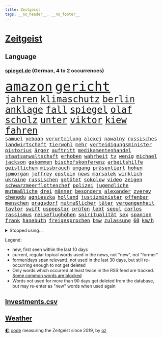 ```yaml
---
title: Zeitgeist
tags: __no_header__, __no_footer__
---
```


# [Zeitgeist](https://oliz.io/zeitgeist/)

## Language

<h3><a href="https://www.spiegel.de" target="_blank">spiegel.de</a> (German, 4 to 2 occurrences)</h3>
<p style="font-family:monospace">
<span style="font-size:32pt"><a href="news_links.html#amazon" class="current">amazon</a></span>
<span style="font-size:32pt"><a href="news_links.html#gericht" class="current">gericht</a></span>
<br>
<span style="font-size:22pt"><a href="news_links.html#jahren" class="current">jahren</a></span>
<span style="font-size:22pt"><a href="news_links.html#klimaschutz" class="current">klimaschutz</a></span>
<span style="font-size:22pt"><a href="news_links.html#berlin" class="current">berlin</a></span>
<span style="font-size:22pt"><a href="news_links.html#anklage" class="current">anklage</a></span>
<span style="font-size:22pt"><a href="news_links.html#fall" class="current">fall</a></span>
<span style="font-size:22pt"><a href="news_links.html#spiegel" class="current">spiegel</a></span>
<span style="font-size:22pt"><a href="news_links.html#olaf" class="current">olaf</a></span>
<span style="font-size:22pt"><a href="news_links.html#scholz" class="current">scholz</a></span>
<span style="font-size:22pt"><a href="news_links.html#unter" class="current">unter</a></span>
<span style="font-size:22pt"><a href="news_links.html#viktor" class="current">viktor</a></span>
<span style="font-size:22pt"><a href="news_links.html#kiew" class="current">kiew</a></span>
<span style="font-size:22pt"><a href="news_links.html#fahren" class="current">fahren</a></span>
<br>
<span style="font-size:12pt"><a href="news_links.html#samuel" class="current">samuel</a></span>
<span style="font-size:12pt"><a href="news_links.html#yeboah" class="current">yeboah</a></span>
<span style="font-size:12pt"><a href="news_links.html#verurteilung" class="current">verurteilung</a></span>
<span style="font-size:12pt"><a href="news_links.html#alexej" class="current">alexej</a></span>
<span style="font-size:12pt"><a href="news_links.html#nawalny" class="current">nawalny</a></span>
<span style="font-size:12pt"><a href="news_links.html#russisches" class="current">russisches</a></span>
<span style="font-size:12pt"><a href="news_links.html#landwirtschaft" class="current">landwirtschaft</a></span>
<span style="font-size:12pt"><a href="news_links.html#tierwohl" class="current">tierwohl</a></span>
<span style="font-size:12pt"><a href="news_links.html#mehr" class="current">mehr</a></span>
<span style="font-size:12pt"><a href="news_links.html#verteidigungsminister" class="current">verteidigungsminister</a></span>
<span style="font-size:12pt"><a href="news_links.html#pistorius" class="current">pistorius</a></span>
<span style="font-size:12pt"><a href="news_links.html#ärger" class="current">ärger</a></span>
<span style="font-size:12pt"><a href="news_links.html#auftritt" class="current">auftritt</a></span>
<span style="font-size:12pt"><a href="news_links.html#medikamentenhandel" class="new">medikamentenhandel</a></span>
<span style="font-size:12pt"><a href="news_links.html#staatsanwaltschaft" class="current">staatsanwaltschaft</a></span>
<span style="font-size:12pt"><a href="news_links.html#erhoben" class="current">erhoben</a></span>
<span style="font-size:12pt"><a href="news_links.html#wahrheit" class="current">wahrheit</a></span>
<span style="font-size:12pt"><a href="news_links.html#tv" class="current">tv</a></span>
<span style="font-size:12pt"><a href="news_links.html#wenig" class="current">wenig</a></span>
<span style="font-size:12pt"><a href="news_links.html#michael" class="current">michael</a></span>
<span style="font-size:12pt"><a href="news_links.html#jackson" class="current">jackson</a></span>
<span style="font-size:12pt"><a href="news_links.html#gekommen" class="current">gekommen</a></span>
<span style="font-size:12pt"><a href="news_links.html#bischofskonferenz" class="new">bischofskonferenz</a></span>
<span style="font-size:12pt"><a href="news_links.html#arbeitshilfe" class="new">arbeitshilfe</a></span>
<span style="font-size:12pt"><a href="news_links.html#geistlichem" class="new">geistlichem</a></span>
<span style="font-size:12pt"><a href="news_links.html#missbrauch" class="current">missbrauch</a></span>
<span style="font-size:12pt"><a href="news_links.html#umgang" class="current">umgang</a></span>
<span style="font-size:12pt"><a href="news_links.html#präsentiert" class="current">präsentiert</a></span>
<span style="font-size:12pt"><a href="news_links.html#hohen" class="current">hohen</a></span>
<span style="font-size:12pt"><a href="news_links.html#jpmorgan" class="current">jpmorgan</a></span>
<span style="font-size:12pt"><a href="news_links.html#jeffrey" class="current">jeffrey</a></span>
<span style="font-size:12pt"><a href="news_links.html#epstein" class="current">epstein</a></span>
<span style="font-size:12pt"><a href="news_links.html#news" class="current">news</a></span>
<span style="font-size:12pt"><a href="news_links.html#marsalek" class="current">marsalek</a></span>
<span style="font-size:12pt"><a href="news_links.html#wirklich" class="current">wirklich</a></span>
<span style="font-size:12pt"><a href="news_links.html#ukraine" class="current">ukraine</a></span>
<span style="font-size:12pt"><a href="news_links.html#russischen" class="current">russischen</a></span>
<span style="font-size:12pt"><a href="news_links.html#getötet" class="current">getötet</a></span>
<span style="font-size:12pt"><a href="news_links.html#sokolow" class="new">sokolow</a></span>
<span style="font-size:12pt"><a href="news_links.html#video" class="current">video</a></span>
<span style="font-size:12pt"><a href="news_links.html#zeigen" class="current">zeigen</a></span>
<span style="font-size:12pt"><a href="news_links.html#schwarzmeerflottenchef" class="new">schwarzmeerflottenchef</a></span>
<span style="font-size:12pt"><a href="news_links.html#polizei" class="current">polizei</a></span>
<span style="font-size:12pt"><a href="news_links.html#jugendliche" class="current">jugendliche</a></span>
<span style="font-size:12pt"><a href="news_links.html#mutmaßliche" class="current">mutmaßliche</a></span>
<span style="font-size:12pt"><a href="news_links.html#drei" class="current">drei</a></span>
<span style="font-size:12pt"><a href="news_links.html#männer" class="current">männer</a></span>
<span style="font-size:12pt"><a href="news_links.html#besonders" class="current">besonders</a></span>
<span style="font-size:12pt"><a href="news_links.html#alexander" class="current">alexander</a></span>
<span style="font-size:12pt"><a href="news_links.html#zverev" class="current">zverev</a></span>
<span style="font-size:12pt"><a href="news_links.html#chengdu" class="new">chengdu</a></span>
<span style="font-size:12pt"><a href="news_links.html#agnieszka" class="current">agnieszka</a></span>
<span style="font-size:12pt"><a href="news_links.html#holland" class="current">holland</a></span>
<span style="font-size:12pt"><a href="news_links.html#justizminister" class="current">justizminister</a></span>
<span style="font-size:12pt"><a href="news_links.html#offenbar" class="current">offenbar</a></span>
<span style="font-size:12pt"><a href="news_links.html#menschen" class="current">menschen</a></span>
<span style="font-size:12pt"><a href="news_links.html#pragsdorf" class="current">pragsdorf</a></span>
<span style="font-size:12pt"><a href="news_links.html#mutmaßlicher" class="current">mutmaßlicher</a></span>
<span style="font-size:12pt"><a href="news_links.html#täter" class="current">täter</a></span>
<span style="font-size:12pt"><a href="news_links.html#vergangenheit" class="current">vergangenheit</a></span>
<span style="font-size:12pt"><a href="news_links.html#taylor" class="current">taylor</a></span>
<span style="font-size:12pt"><a href="news_links.html#swift" class="current">swift</a></span>
<span style="font-size:12pt"><a href="news_links.html#uspopstar" class="new">uspopstar</a></span>
<span style="font-size:12pt"><a href="news_links.html#prüfen" class="current">prüfen</a></span>
<span style="font-size:12pt"><a href="news_links.html#lebt" class="current">lebt</a></span>
<span style="font-size:12pt"><a href="news_links.html#seoul" class="current">seoul</a></span>
<span style="font-size:12pt"><a href="news_links.html#carlos" class="current">carlos</a></span>
<span style="font-size:12pt"><a href="news_links.html#rassismus" class="current">rassismus</a></span>
<span style="font-size:12pt"><a href="news_links.html#reiseflughöhen" class="new">reiseflughöhen</a></span>
<span style="font-size:12pt"><a href="news_links.html#spiritualität" class="new">spiritualität</a></span>
<span style="font-size:12pt"><a href="news_links.html#sex" class="current">sex</a></span>
<span style="font-size:12pt"><a href="news_links.html#spanien" class="current">spanien</a></span>
<span style="font-size:12pt"><a href="news_links.html#frank" class="current">frank</a></span>
<span style="font-size:12pt"><a href="news_links.html#hanebuth" class="new">hanebuth</a></span>
<span style="font-size:12pt"><a href="news_links.html#freigesprochen" class="current">freigesprochen</a></span>
<span style="font-size:12pt"><a href="news_links.html#bmw" class="current">bmw</a></span>
<span style="font-size:12pt"><a href="news_links.html#zulassung" class="current">zulassung</a></span>
<span style="font-size:12pt"><a href="news_links.html#60" class="current">60</a></span>
<span style="font-size:12pt"><a href="news_links.html#km/h" class="new">km/h</a></span>
</p>
<details>
<summary>Stopped using...</summary>
<p class="former" style="font-size:12pt">
schwarzen(1069) anschlag(1068) binnen(1068) cristiano(1068) ebenfalls(1068) gewaltig(1068) israelischen(1068) hinterlassen(1067) provinz(1067) sekunden(1067) ausländische(1066) erfasst(1066) moderne(1066) uspräsidenten(1066) angebot(1065) ankündigung(1065) asche(1065) ausgebrochen(1065) elfmeter(1065) hielt(1065) nahverkehr(1065) quartal(1065) widerspricht(1065) öfter(1065) fdpchef(1064) geboren(1064) manager(1064) außerdem(1063) bisherige(1063) bitte(1063) kontrollieren(1063) mario(1063) militärs(1063) normal(1063) riesige(1063) schweigen(1063) toni(1063) also(1062) dokumente(1062) israelische(1062) liverpool(1062) sichern(1062) tests(1062) texas(1062) you(1062) anthony(1061) falls(1061) leute(1061) schoss(1061) stattfinden(1061) stimme(1061) vergeblich(1061) englischen(1060) geheimnis(1060) i(1060) märchen(1060) null(1060) obama(1060) verpassen(1060) geschichten(1059) geschossen(1059) infektion(1059) reichte(1059) schlimmsten(1059) tötung(1059) berichterstattung(1058) durchsuchungen(1058) priester(1058) san(1058) usamerikaner(1058) verpasst(1058) zuerst(1058) beteiligten(1057) crash(1057) nürnberg(1057) bilden(1056) schuss(1056) verlierer(1056) anhänger(1055) bundesstaat(1055) erbe(1055) gespräche(1055) medikamente(1055) studien(1055) wiederholt(1055) wochenlang(1054) meinem(1053) regt(1053) schicken(1053) sinn(1053) vorsprung(1053) wies(1053) wirken(1053) betont(1052) dar(1051) endspiel(1051) steckte(1051) berühmte(1050) olympische(1050) starker(1050) wirtschaftsministerium(1050) einsetzen(1048) lernt(1048) rollen(1048) schlimmste(1047) voraussetzungen(1047) konsum(1046) entwickeln(1045) münster(1044) führenden(1043) nationalen(1043) weckt(1043) gesichert(1042) gesamten(1041) konkrete(1041) schrecken(1041) vorgelegt(1041) amerikas(1040) analysiert(1040) insassen(1040) außerhalb(1039) empfängt(1039) ministerium(1039) reduzieren(1038) fußballwm(1037) erinnerung(1034) bangen(1033) fortsetzung(1033) zeigten(1033) istanbul(1031) niedrig(1031) ursprünglich(1023) ausgaben(1014) heizen(1013) ausgetragen(1008) last(1001) langem(997) billiger(995) einfache(994) woelki(981) berichtete(971) lieferketten(966) gewinne(961) währung(957) 4000(919) konservative(902) politikern(898) enthalten(877) verlag(873) lediglich(850) seither(812) wenigsten(809) norwegische(796) grundsätzlich(791) zugestimmt(781) landsleute(775) präsentierte(774) superstars(772) verstorben(770) highlights(760) parlaments(752) exil(751) gerissen(749) 400000(744) übertragen(740) nachmittag(735) gemeinschaft(734) hawaii(731) world(730) investiert(729) entlasten(724) spiegelkorrespondent(717) entstanden(715) bedrängnis(704) kunstwerke(702) kursieren(700) jährlich(699) energiekosten(698) fdppolitiker(696) bahnen(694) schülerin(675) lieferungen(674) gestört(669) bekannteste(664) nutzung(663) militärischen(659) meta(651) otto(646) seltene(646) zustimmung(637) überlebten(632) leitete(624) fördern(617) getreten(617) weltbekannt(617) systematisch(611) geplatzt(607) zweites(607) wettkampf(603) zusammenhalt(601) euch(598) geschenk(589) einheit(581) gastbeitrag(578) überzeugung(578) dortmunder(575) transparenz(573) rené(565) air(559) zurückgewiesen(559) barack(556) gestärkt(555) ukrainenews(554) schildern(552) vermieter(552) vorab(550) odessa(549) erneuerbare(547) messerangriff(540) baustelle(539) riskant(537) herzen(534) hahn(531) dilemma(527) niedersächsischen(524) braunschweig(521) dmitrij(520) crew(513) durchsuchen(513) kompensieren(513) usdollar(503) guardiola(498) pep(498) fragwürdige(491) abgeschaltet(490) verspätung(486) ehrt(485) empfohlen(480) würdigt(480) erleichtert(479) besitzt(478) ernannt(467) 79(466) tiefer(464) kaffee(460) 21jähriger(457) anhaltende(457) offensichtlich(456) verhaftung(454) identifizieren(453) attestiert(449) spitzt(449) misshandelt(447) neustart(447) olympischen(446) verunglückten(445) alzheimer(443) angehörigen(443) fehlstart(443) ukrainerusslandkrieg(443) tirol(440) wozu(440) finanzen(435) entfernen(427) kämpferisch(422) verträge(420) starkwatzinger(419) verbrauch(419) zuhause(419) effekt(404) offenlegen(404) ron(395) nation(394) terminal(394) weltgrößten(394) beleidigungen(393) bach(388) desantis(388) professor(388) raten(387) wünsche(387) größeres(386) schreitet(386) tarife(386) verschärfung(383) atomkraftwerk(382) aufgewachsen(380) angezeigt(379) 19jähriger(377) verurteilter(375) jüngst(374) richtete(374) bussen(370) vizepräsident(370) abschuss(367) atomausstieg(363) sechsten(358) stemmen(358) ausgestattet(356) praktisch(356) vegane(356) vaters(352) emissionen(349) krawalle(349) francisco(348) eingriff(346) zusage(346) hauptdarstellerin(343) immobilienkonzern(342) erleichtern(341) pentagon(336) morgan(334) verzeichnen(333) ignoriert(332) jewgeni(332) absehbar(331) bnd(328) meldungen(324) schauplatz(323) gefangenen(322) karriereberaterin(322) rückstand(320) schwarzer(320) operiert(319) desinformation(317) gegessen(317) abbruch(315) lateinamerika(314) zurückgekehrt(314) außenpolitik(313) trümmern(313) sam(312) mitarbeitern(311) billigt(308) äußerung(307) mächte(305) widmen(303) as(302) amerikanerin(301) ausgemacht(297) reißen(293) überfahrt(293) bengvir(292) itamar(292) sydney(290) liberale(289) kommentiert(288) monatelangen(288) häufen(285) infantino(285) roland(285) bundesjustizminister(283) gast(282) gipfeltreffen(281) tomaten(281) wiederholen(279) leiten(278) machtkampf(277) vermeldet(277) text(276) fotograf(275) gianni(275) streben(275) auflaufen(273) bischöfe(273) unfalls(273) forderten(270) segeln(270) unterzogen(269) 2009(267) labor(265) traut(265) wahren(264) wuppertal(264) beheben(263) emails(263) streamingdienst(260) sprint(259) einwanderer(258) genügend(256) spiegelredakteur(256) umstrittenes(256) praxis(255) krawallen(252) transparent(250) satellitenbild(249) feldern(248) vorfälle(248) vorstand(248) 28jähriger(247) plätze(246) mail(245) dieb(244) nachgegeben(244) tanzt(244) fassen(243) flasche(243) symptome(243) jung(242) lebensgefahr(242) ladung(240) revision(240) 250000(237) lebenslauf(237) prozesse(237) flaschen(235) 31jährige(234) geschäften(234) zeitplan(234) djirsarai(233) fdpgeneralsekretär(233) ständig(229) gaza(228) palästinensern(228) parteifreund(228) waldbrand(228) sprüche(227) rast(226) übungen(226) erbost(225) to(225) rüstungsindustrie(223) entwickler(221) theoretisch(221) natomitglied(220) nicolas(219) wagnertruppe(219) günstigen(217) nudeln(217) begleiter(215) finnlands(215) späten(215) auszeichnungen(212) genre(212) offenbaren(212) dhl(211) stoffe(211) beilegen(210) rekordmeister(210) angemeldet(207) staatsfonds(207) stürmte(207) bär(203) parteispitze(203) dicht(202) trümmerteile(201) einheimischen(200) erholt(200) verzögerung(200) berlinkreuzberg(198) nordirland(198) nordstreampipelines(197) usaußenministerium(197) förderprogramm(196) lächeln(195) wütenden(194) stil(193) verbreitete(193) potenzial(192) gladbach(190) entschlossen(189) historisch(189) marina(189) radfahrer(189) spitzenkandidat(189) abbrechen(188) gedanken(188) eingeräumt(187) sanfter(187) wänden(186) ukrainischem(185) söldnerchef(184) ausweitung(183) can(183) derer(183) hamilton(183) lewis(183) staatssekretär(180) zweieinhalb(179) messen(178) kämpften(177) legalisierung(177) begünstigt(175) einkaufen(175) elfjährige(175) transformation(175) unbedenklich(175) räuber(174) solidarisch(174) akkus(173) bestreiten(173) wackelt(173) brennen(172) dicaprio(172) genres(172) mutterkonzern(172) reparieren(172) jakarta(170) regierungspartei(170) bemängelt(169) gen(169) losgehen(169) minen(169) regulierung(169) beleg(168) jordan(167) kümmert(167) stürmt(167) mitgründer(166) obduktion(166) vergiftung(166) breiter(165) bundesligist(165) sommerspielen(165) verblüffenden(165) erkrankungen(164) kostenlosen(164) angerichtet(163) ärgern(162) baugenehmigungen(161) pompeji(161) spiegeltalk(161) wirksam(161) kollabiert(159) startete(157) veto(157) reuß(156) vermarktet(156) ac(155) gründung(155) großmanöver(154) moore(154) angeschossen(153) prinzip(153) breites(152) taiwans(152) eintreffen(151) geisel(151) mondmission(151) wirtschaftswachstum(151) artefakte(150) behaupten(150) technischer(150) kishida(149) weltbevölkerung(149) zentrales(149) drohte(148) gewusst(148) argumenten(147) bijan(147) sonntagabend(147) set(146) unseres(146) oberbayern(145) referendum(145) alarmbereitschaft(144) aufschwung(143) elfjähriger(143) verstößt(143) bekämpfung(142) maxim(142) be(141) durchgesetzt(141) lukaku(141) romelu(141) berührt(140) lehmann(139) flecken(138) konkret(138) anwerben(137) fifapräsident(137) prangerte(137) reichtum(137) cduabgeordnete(136) klares(136) schwerwiegenden(136) depp(135) inter(135) lebenszeichen(135) normalen(135) usamerikanische(135) benennt(134) flüssigkeit(134) gebilligt(134) massenhaft(134) kinderarmut(133) renommierter(133) existiert(132) maus(132) nachbarstaaten(132) präsent(131) rights(131) tennisspielerin(131) christen(130) kampfflugzeugen(130) klimafragen(130) arbeiter(129) getrieben(128) unzureichend(128) behält(126) katrin(126) spektakulär(126) verlassenen(126) nelles(125) rettungsmission(125) waldbränden(125) anhören(123) erstatten(122) biller(121) heizungsgesetz(121) erzieher(120) landesverband(120) rechtskräftig(120) berühmtesten(119) plastikmüll(118) prognostiziert(117) vierten(117) f16kampfjets(116) pioneer(116) verständlich(116) beordert(115) besiegte(115) ausgesagt(114) dreifach(113) fossile(113) perlt(113) beschleunigen(112) drogenhandel(112) niklas(112) triathlon(112) behandlungen(111) tauscht(111) traktor(111) plagen(110) tätigkeit(110) gleichaltrigen(109) militante(109) quadratmetern(109) brutalen(108) arbeitsunfall(107) rocky(107) entschärfen(106) pessimistisch(106) übersehen(106) acker(105) asylbewerberheim(105) beruft(105) kroos(105) unterstellt(105) achtjährigen(104) autobahngesellschaft(104) neuwahlen(104) absetzung(103) blicke(103) blume(103) brigade(103) kalender(103) kunstwerken(103) angelegt(102) gewannen(102) koranverbrennung(102) spree(102) triumphierte(102) würdigte(102) überflutete(102) mangelnden(101) erbitterten(100) niro(100) potenzielle(100) spielerin(100) verfügbaren(100) bergführer(99) gutgetan(99) teneriffa(99) email(98) stichwahl(98) tweets(98) agieren(97) englands(97) greuther(97) alexis(96) cool(96) killers(96) kopfgeld(96) unentdeckt(96) gleichstellung(95) kaputte(95) vernichtung(95) bejaht(94) bezos(94) dietmar(94) dortige(94) halte(94) lka(94) maurice(94) polizeikontrolle(94) schlagersängerin(94) gestrandet(93) unfallort(93) absteiger(92) heimischer(92) leichtigkeit(92) register(92) 93jährige(91) diktaturen(91) dringender(91) gebannt(91) gefälschtes(91) gewittern(91) primož(91) roglič(91) schlucht(91) titelgewinn(91) anschließenden(90) bella(90) grenzfluss(90) hautkrebs(90) scheuer(90) schlittert(90) sächsischen(90) terrorplänen(90) verhör(90) älterer(90) überzogene(90) agenda(89) deutschiraners(89) erkennt(89) geburtshaus(89) geheimdiensten(89) grandios(89) jet(89) stahlseil(89) sánchez(89) abgeblasen(88) f16(88) glanzlicht(88) landesinneren(88) nächstem(88) patriarch(88) rechtsanspruch(88) schwieg(88) talente(88) durststrecke(87) faschismus(87) jungfernfahrt(87) mondlandung(87) passende(87) chiphersteller(86) erwirtschaften(86) helm(86) vorläufigen(86) überdurchschnittlich(86) aarhus(85) westafrikanischen(85) basilikum(84) kolonien(84) konfliktlösung(84) monatliche(84) profil(84) spanierinnen(84) adobe(83) berechnungen(83) grausige(83) helene(83) klammern(83) völlige(83) abteilungsleiter(82) barbiefilm(82) profitierten(82) umzusetzen(82) bergsteigerin(81) betrugsmaschen(81) dschungel(81) freikommt(81) reichsbürgern(81) cruz(80) end(80) lieb(80) verwundeten(80) wiederentdeckt(80) abgrenzen(79) fattah(79) pest(79) sicherheitsleute(79) verriet(79) versammlung(79) arbeitslos(78) attraktiv(78) euregeln(78) forschungsministerin(78) lockdowns(78) shah(78) starkoch(78) zerstörter(78) hm(77) kaltes(77) kristina(77) modekette(77) plattformen(77) regierungsmaschine(77) tatverdächtig(77) vereinfachen(77) zerriss(77) bittere(76) einreichen(76) erhoffte(76) falschaussagen(76) fragwürdigen(76) innensenatorin(76) krönt(76) marilyn(76) monroe(76) netzentgelte(76) spranger(76) spvgg(76) stellvertretende(76) euer(75) flugzeugcrash(75) männlicher(75) nawalnys(75) preiserhöhung(75) pütz(75) richtlinien(75) routineoperation(75) schadens(75) soundtrack(75) südukraine(75) ölkonzerne(75) 53jähriger(74) argentinische(74) nordosten(74) sozialdemokrat(74) toxischen(74) unionspolitiker(74) waalkes(74) auslieferung(73) erschreckend(73) ferien(73) kostenlose(73) quellen(73) teilchen(73) gemeindevertreter(72) kletterte(72) rekordmann(72) selbstfürsorge(72) vernetzen(72) weltberühmt(72) buhlt(71) kanadischem(71) meeressäuger(71) mitgliedstaaten(71) polizeigewahrsam(71) vermint(71) badesee(70) grünenministerin(70) havarierten(70) kreativen(70) rutte(70) sommerpasta(70) standuppaddling(70) zelle(70) zustellung(70) bruni(69) dino(69) euasylkompromiss(69) kuriosen(69) toppmöller(69) täters(69) unglücks(69) verkraftbar(69) aufzusetzen(68) beatrix(68) erkunden(68) lebenshaltungskosten(68) sogenanntes(68) spitzenfußball(68) trends(68) vorlegen(68) wunde(68) asylrecht(67) aurora(67) braslavsky(67) diw(67) flüchtlingen(67) hits(67) nachdenklichen(67) paulairene(67) seenotrettungsboot(67) siegreichen(67) spaghetti(67) auflösung(66) jusovorsitzende(66) substanziellen(66) abenteurer(65) bartsch(65) flieger(65) ostseebad(65) rächt(65) schwedens(65) unescowelterbe(65) wärmebildkameras(65) xiii(65) dortigen(64) eindringen(64) eupolitiker(64) finalsieg(64) raketenschutzschirm(64) ungewohnt(64) fressen(63) genehmigter(63) gentechnik(63) hannoveraner(63) jugendarbeitslosigkeit(63) klartext(63) montana(63) rettungseinsatz(63) sprühte(63) unofriedensmission(63) verbraucherzeitschrift(63) verehren(63) bewährungsstrafen(62) caravan(62) gefertigt(62) shirts(62) spiegelgespräch(62) trinkt(62) wagnerkämpfer(62) wahlkreisbüro(62) effizienter(61) kinderbetreuung(61) rammsteinvorwürfe(61) wagnerchefs(61) beauftragte(60) festigen(60) hob(60) schlaganfall(60) schuhbeck(60) strafverfahren(60) stundenlohn(60) tablets(60) urwald(60) wagneraufstand(60) afdwähler(59) dummheit(59) konferenzen(59) koran(59) psychologie(59) rüffel(59) schrittweise(59) streitkultur(59) umgeschlagen(59) bauernverband(58) bitteren(58) dorothee(58) mentalen(58) untreue(58) beerdigen(57) freibad(57) fuest(57) legacy(57) milliardeninvestitionen(57) saleh(57) trugen(57) werteten(57) f16kampfflugzeugen(56) fotomontage(56) hochumstrittene(56) klischees(56) neutralitätsgründen(56) wonach(56) weitverbreitet(55) atlanta(54) eingespielt(54) erkunde(54) nahostkonflikt(54) triumphs(54) zelt(54) flüchtlingslager(53) perfide(53) sprangen(53) zweitgrößten(53) eauto(52) gedauert(52) jagt(52) krankenhauses(52) stromausfall(52) todesfall(52) atomruine(51) aufzuschieben(51) berücksichtigen(51) dazwischen(51) islamistische(51) kambodscha(51) kühlwasser(51) politikerinnen(51) seenotrettungsschiff(51) sprinter(51) teenagern(51) usklub(51) variante(51) verstrickt(51) arbeitgebernahe(50) begriffe(50) diabetes(50) gelbe(50) kreuzband(50) kühlwasserverklappung(50) nachbarländer(50) wattenmeer(50) wichtigstes(50) binz(49) bundesligasaison(49) fischstäbchen(49) geschieht(49) regnet(49) reichsbürgergruppe(49) subway(49) verkraften(49) wacht(49) östlich(49) 47jähriger(48) charakterdarsteller(48) fukushimakühlwasser(48) militärisch(48) valeria(48) verderben(48) becken(47) belästigungen(47) gebrannt(47) palästinensische(47) schüttete(47) wasserqualität(47) zeitgleich(47) behandeln(46) decker(46) elterngeldes(46) inspirieren(46) julia(46) riecht(46) übergangsweise(46) bertram(45) gegeneinander(45) gleichnamigen(45) nachtruhe(45) popsängerin(45) showdown(45) sicherheitsmaßnahmen(45) vorwahlen(45) brisant(44) enttäuschung(44) froh(44) importieren(44) millionenstadt(44) 73jähriger(43) behrens(43) erhört(43) schachzug(43) auskunftei(42) billigen(42) demonstrant(42) funktionäre(42) koffer(42) schufa(42) wagte(42) angabe(41) beizutragen(41) bemerkenswert(41) einbürgerung(41) notizen(41) phishing(41) realitäten(41) schneise(41) zerbrochen(41) angefeindet(40) bard(40) geistliche(40) michal(40) offiziere(40) wdr(40) ökonomisch(40) computerspiele(39) geheimer(39) postings(39) purra(39) riikka(39) tennisturnier(39) britney(38) geplatztem(38) krähen(38) spears(38) typische(38) wahlkommission(38) überlaufen(38) erhältlich(37) familienpolitik(37) friedliche(37) hadid(37) kulisse(37) notoperation(37) sorten(37) sortiert(37) wahre(37) 51jährige(36) bergsteigen(36) betreuung(36) ikonischer(36) mondes(36) namensgeber(36) privilegien(36) rubel(36) wachstumschancengesetz(36) angeht(35) computerspiel(35) geschädigt(35) milliardengewinn(35) schmutziger(35) trainers(35) wissenschaftlerin(35) chipfabriken(34) gabor(34) jetski(34) jungs(34) küsste(34) masche(34) schmerzhaften(34) sge(34) steingarts(34) storch(34) ernte(33) eukommissionsvize(33) frans(33) frauenrechte(33) malaika(33) maskenpflicht(33) mihambo(33) polizeibeamten(33) regierungsbildung(33) schaf(33) selbstständige(33) timmermans(33) topklub(33) umstrittenem(33) visionen(33) amsterdamer(32) arbeitende(32) artensterben(32) bizarrer(32) durchmachen(32) geldes(32) geschke(32) lai(32) selbstauflösung(32) düpierte(31) ethik(31) gaspreis(31) saale(31) sklaven(31) säugetiere(31) torwart(31) campingplatz(30) emtitel(30) hagen(30) untergetauchten(30) auswanderer(29) camper(29) europameisterinnen(29) gestürzte(29) mangels(29) männlichkeit(29) nest(29) sportstars(29) wohnmobile(29) dnipro(28) erschweren(28) gewählten(28) putschisten(28) sozial(28) cannabislegalisierung(27) durchzusetzen(27) großmeister(27) kohleausstieg(27) malaysia(27) rica(27) riskanten(27) unbegründet(27) gesunden(26) haarsträubende(26) kambodschas(26) kiesewetter(26) olivenöl(26) taurusraketen(26) teilzeit(26) torlosen(26) videobeweis(26) befehl(25) militärjunta(25) nadine(25) 64jährige(24) austauschen(24) gewordene(24) nigers(24) rettungswagen(24) roderich(24) trudeau(24) unermüdlich(24) vielversprechende(24) bernardo(23) bock(23) esse(23) hakenkreuzfahne(23) kultusministerium(23) lebensbedingungen(23) strafrechtlich(23) tänzerinnen(23) uscharts(23) verbrauchen(23) walser(23) überschätzt(23) aufwendigen(22) einzudämmen(22) frachtschiff(22) gejagte(22) henderson(22) kunstschätze(22) abfluss(21) cruise(21) entsprechenden(21) militärputsch(21) renard(21) struktur(21) verglichen(21) weimarer(21) wendie(21) ecowas(20) komponiert(20) organisierten(20) rekruten(20) saisonsieg(20) schachtar(20) verkehrsunfall(20) doku(19) effekte(19) heard(19) zwiebeln(19) erdtrabanten(18) fälschung(18) inhaber(18) merkt(18) strafbar(18) angepasst(17) bray(17) europawahlkandidaten(17) fußgänger(17) lebensläufe(17) lebensläufen(17) leser(17) maui(17) plakat(17) spiegelleserinnen(17) franken(16) geheimdienstchef(16) magnus(16) mitleid(16) sprinterin(16) tierärzte(16) timanowskaja(16) berufswahl(15) freddie(15) mercury(15) prorussischer(15) vergebener(15) brustkrebsvorsorge(14) buschbrände(14) chutkan(14) europacup(14) gefallenen(14) mondumlaufbahn(14) tanya(14) turniers(14) umsturzes(14) öffentlicher(14) auflegen(13) fürths(13) lokalisieren(13) reihenfolge(13) saarländischen(13) säugling(13) hinsichtlich(12) ikonisches(12) privatjet(12) roskosmos(12) säule(12) ermahnt(11) graz(11) intervention(11) itexperten(11) kräften(11) navigieren(11) prestigeerfolg(11) südpol(11) vorgetäuscht(11)
</p>
</details>
<p>Legend:
<ul>
<li><span class="new">new</span>, first seen within the last 10 days</li>
<li><span class="current">current</span>, regular topical words used in the news, not "new", not "former"</li>
<li><span class="former">former(days span relevant)</span>, not used in the last 30 days, but still re-occurring enough to not get deleted</li>
<li>Only words which occurred at least twice in the RSS feed are tracked. <a href="language/filters.py">Some common words are blocked</a></li>
<li>Words not used for more than 90 days get deleted from the database, but may re-enter as "new" words when used again</li>
</ul>
</p>

## [Investments](investments.html)[.csv](investments.csv)

## [Weather](weather.html)

<footer>
<a href="javascript:toggleTheme()" class="nav">🌓</a>
<a href="https://github.com/ooz/zeitgeist">code</a> measuring the Zeitgeist since 2019, by <a href="https://oliz.io">oz</a>
</footer>
